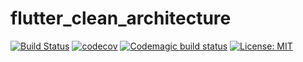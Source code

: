 # flutter_clean_architecture
[![Build Status](https://travis-ci.org/Flutterando/Clean-Architecture-Flutter.svg?branch=master)](https://travis-ci.org/Flutterando/Clean-Architecture-Flutter)
[![codecov](https://codecov.io/gh/Flutterando/Clean-Architecture-Flutter/branch/master/graph/badge.svg)](https://codecov.io/gh/Flutterando/Clean-Architecture-Flutter)
[![Codemagic build status](https://api.codemagic.io/apps/5d0f6d9d0f7b6d001a3f3b3a/5d0f6d9d0f7b6d001a3f3b39/status_badge.svg)](https://codemagic.io/apps/5d0f6d9d0f7b6d001a3f3b3a/5d0f6d9d0f7b6d001a3f3b39/latest_build)
[![License: MIT](https://img.shields.io/badge/License-MIT-yellow.svg)](https://opensource.org/licenses/MIT)